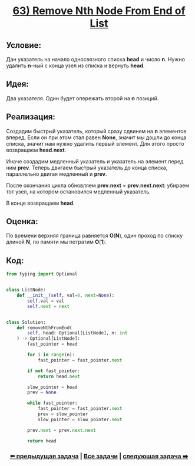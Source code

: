 <div align='center'>
<h1><a href='https://leetcode.com/problems/remove-nth-node-from-end-of-list/description/'><strong>63) Remove Nth Node From End of List</strong></a></h1>
</div>

## **Условие:**

Дан указатель на начало односвязного списка **head** и число **n**. Нужно удалить **n**-ный с конца узел из списка и вернуть **head**.

## **Идея:**

Два указателя. Один будет опережать второй на **n** позиций.

## **Реализация:**

Создадим быстрый указатель, который сразу сдвинем на **n** элементов вперед. Если он при этом стал равен **None**, значит мы дошли до конца списка, значит нам нужно удалить первый элемент. Для этого просто возвращаем **head**.**next**.

Иначе создадим медленный указатель и указатель на элемент перед ним **prev**. Теперь двигаем быстрый указатель до конца списка, параллельно двигая медленный и **prev**.

После окончания цикла обновляем **prev**.**next** = **prev**.**next**.**next**: убираем тот узел, на котором остановился медленный указатель.

В конце возвращаем **head**.



## **Оценка:**

По времени верхняя граница равняется **O**(**N**), один проход по списку длиной **N**, по памяти мы потратим **O**(**1**).

## Код:
```python
from typing import Optional


class ListNode:
    def __init__(self, val=0, next=None):
        self.val = val
        self.next = next


class Solution:
    def removeNthFromEnd(
        self, head: Optional[ListNode], n: int
    ) -> Optional[ListNode]:
        fast_pointer = head

        for i in range(n):
            fast_pointer = fast_pointer.next

        if not fast_pointer:
            return head.next

        slow_pointer = head
        prev = None

        while fast_pointer:
            fast_pointer = fast_pointer.next
            prev = slow_pointer
            slow_pointer = slow_pointer.next

        prev.next = prev.next.next

        return head

```

<div align='center'><h3><a href='https://github.com/TAskMAster339/PythonAlgorithms/tree/main/62.Reverse%20Nodes%20in%20k-Group'>⬅️ предыдущая задача</a>&nbsp;|&nbsp;<a href='https://github.com/TAskMAster339/PythonAlgorithms/tree/main/README.md'>Все задачи</a>&nbsp;|&nbsp;<a href='https://github.com/TAskMAster339/PythonAlgorithms/tree/main/64.Remove%20Duplicates%20from%20Sorted%20List%20II'>следующая задача ➡️</a></h3></div>